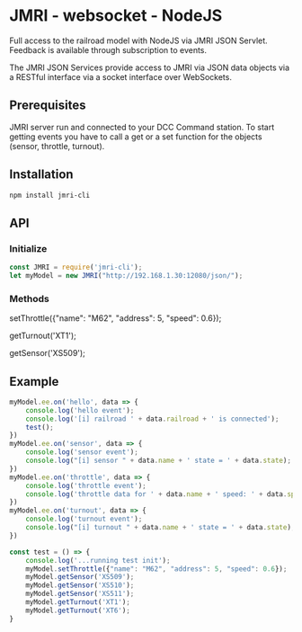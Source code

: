 # JMRI - websocket - NodeJS
Full access to the railroad model with NodeJS via JMRI JSON Servlet. Feedback is available through subscription to events.

The JMRI JSON Services provide access to JMRI via JSON data objects via a RESTful interface via a socket interface over WebSockets.

## Prerequisites
JMRI server run and connected to your DCC Command station.
To start getting events you have to call a get or a set function for the objects (sensor, throttle, turnout). 

## Installation

```sh
npm install jmri-cli
```

## API

### Initialize

```js
const JMRI = require('jmri-cli');
let myModel = new JMRI("http://192.168.1.30:12080/json/");
```

### Methods
setThrottle({"name": "M62", "address": 5, "speed": 0.6}); 

getTurnout('XT1');

getSensor('XS509');

## Example
```js
myModel.ee.on('hello', data => {
    console.log('hello event');
    console.log('[i] railroad ' + data.railroad + ' is connected');
    test();
})
myModel.ee.on('sensor', data => {
    console.log('sensor event');
    console.log("[i] sensor " + data.name + ' state = ' + data.state);
})
myModel.ee.on('throttle', data => {
    console.log('throttle event');
    console.log('throttle data for ' + data.name + ' speed: ' + data.speed);
})
myModel.ee.on('turnout', data => {
    console.log('turnout event');
    console.log("[i] turnout " + data.name + ' state = ' + data.state);
})

const test = () => {
    console.log('...running test init');
    myModel.setThrottle({"name": "M62", "address": 5, "speed": 0.6});
    myModel.getSensor('XS509');
    myModel.getSensor('XS510');
    myModel.getSensor('XS511');
    myModel.getTurnout('XT1');
    myModel.getTurnout('XT6');
}
```